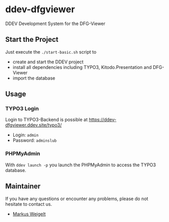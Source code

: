 # ddev-dfgviewer

DDEV Development System for the DFG-Viewer

## Start the Project

Just execute the `./start-basic.sh` script to

* create and start the DDEV project
* install all dependencies including TYPO3, Kitodo.Presentation and DFG-Viewer
* import the database

## Usage

### TYPO3 Login

Login to TYPO3-Backend is possible at https://ddev-dfgviewer.ddev.site/typo3/

* Login: `admin`
* Password: `adminslub`

### PHPMyAdmin

With `ddev launch -p` you launch the PHPMyAdmin to access the TYPO3 database.

## Maintainer

If you have any questions or encounter any problems, please do not hesitate to contact us.

- [Markus Weigelt](https://github.com/markusweigelt)
